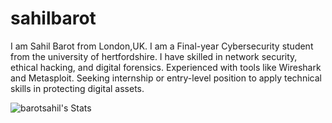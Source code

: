 # sahilbarot

I am Sahil Barot from London,UK. I am a Final-year Cybersecurity student from the university of hertfordshire. I have skilled in network security, ethical hacking, and digital forensics. Experienced with tools like Wireshark and Metasploit. Seeking internship or entry-level position to apply technical skills in protecting digital assets.

![barotsahil's Stats](https://github-readme-stats.vercel.app/api?username=barotsahil&theme=gruvbox&show_icons=true&hide_border=false&count_private=false)
